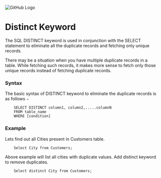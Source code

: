 ![GitHub Logo](https://s3.ap-south-1.amazonaws.com/greyatom-social/GreyAtom-logo.png)

# Distinct Keyword

The SQL DISTINCT keyword is used in conjunction with the SELECT statement to eliminate all the duplicate records and fetching only unique records.

There may be a situation when you have multiple duplicate records in a table. While fetching such records, it makes more sense to fetch only those unique records instead of fetching duplicate records.

### Syntax

The basic syntax of DISTINCT keyword to eliminate the duplicate records is as follows −

        SELECT DISTINCT column1, column2,.....columnN
        FROM table_name
        WHERE [condition]

### Example

Lets find out all Cities present in Customers table.

        Select City from Customers;

Above example will list all cities with duplicate values. Add distinct keyword to remove duplicates.

        Select distinct City from Customers;
